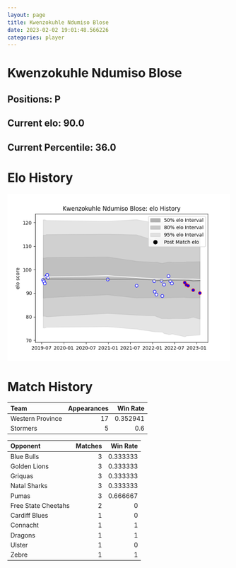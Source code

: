 ```yaml
---  
layout: page  
title: Kwenzokuhle Ndumiso Blose  
date: 2023-02-02 19:01:48.566226  
categories: player  
---
```

# Kwenzokuhle Ndumiso Blose

## Positions: P

## Current elo: 90.0

## Current Percentile: 36.0

# Elo History


![elo history](history_KwenzokuhleNdumisoBlose.png)
# Match History


| Team             |   Appearances |   Win Rate |
|:-----------------|--------------:|-----------:|
| Western Province |            17 |   0.352941 |
| Stormers         |             5 |   0.6      |

| Opponent            |   Matches |   Win Rate |
|:--------------------|----------:|-----------:|
| Blue Bulls          |         3 |   0.333333 |
| Golden Lions        |         3 |   0.333333 |
| Griquas             |         3 |   0.333333 |
| Natal Sharks        |         3 |   0.333333 |
| Pumas               |         3 |   0.666667 |
| Free State Cheetahs |         2 |   0        |
| Cardiff Blues       |         1 |   0        |
| Connacht            |         1 |   1        |
| Dragons             |         1 |   1        |
| Ulster              |         1 |   0        |
| Zebre               |         1 |   1        |